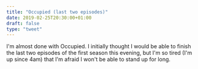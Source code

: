 ```yaml
---
title: "Occupied (last two episodes)"
date: 2019-02-25T20:30:00+01:00
draft: false
type: "tweet"
---
```


I'm almost done with Occupied. I initially thought I would be able to finish the
last two episodes of the first season this evening, but I'm so tired (I'm up
since 4am) that I'm afraid I won't be able to stand up for long.
